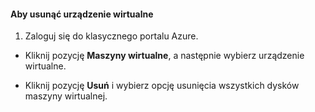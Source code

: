 #### Aby usunąć urządzenie wirtualne

1. Zaloguj się do klasycznego portalu Azure.

- Kliknij pozycję **Maszyny wirtualne**, a następnie wybierz urządzenie wirtualne.

- Kliknij pozycję **Usuń** i wybierz opcję usunięcia wszystkich dysków maszyny wirtualnej.


<!--HONumber=Jun16_HO2-->


